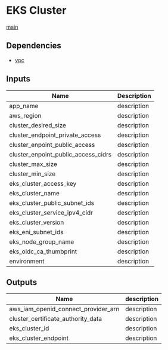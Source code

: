 # EKS Cluster

[main](../../)

## Dependencies

* [vpc](../vpc/)

## Inputs

| Name                               | Description |
|------------------------------------|-------------|
|app_name                            | description |
|aws_region                          | description |
|cluster_desired_size                | description |
|cluster_endpoint_private_access     | description |
|cluster_enpoint_public_access       | description |
|cluster_enpoint_public_access_cidrs | description |
|cluster_max_size                    | description |
|cluster_min_size                    | description |
|eks_cluster_access_key              | description |
|eks_cluster_name                    | description |
|eks_cluster_public_subnet_ids       | description |
|eks_cluster_service_ipv4_cidr       | description |
|eks_cluster_version                 | description |
|eks_eni_subnet_ids                  | description |
|eks_node_group_name                 | description |
|eks_oidc_ca_thumbprint              | description |
|environment                         | description |


## Outputs

| Name                               | description |
|------------------------------------|-------------|
|aws_iam_openid_connect_provider_arn | description |
|cluster_certificate_authority_data  | description |
|eks_cluster_id                      | description |
|eks_cluster_endpoint                | description |